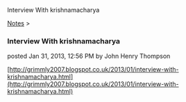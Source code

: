 Interview With krishnamacharya 

[Notes](../notes.html)‎ > ‎

### Interview With krishnamacharya

posted Jan 31, 2013, 12:56 PM by John Henry Thompson

[http://grimmly2007.blogspot.co.uk/2013/01/interview-with-krishnamacharya.html](http://grimmly2007.blogspot.co.uk/2013/01/interview-with-krishnamacharya.html)  

